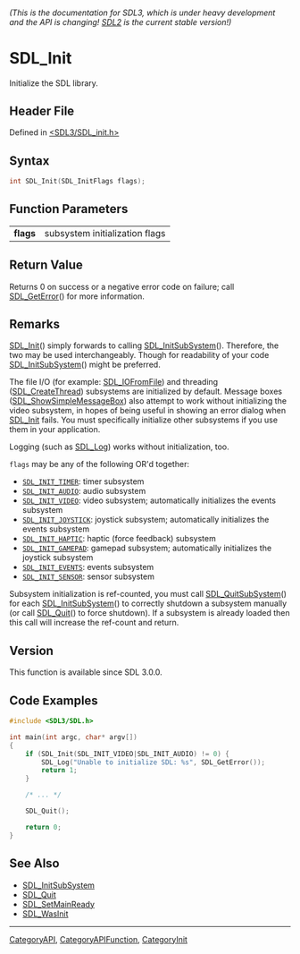 ###### (This is the documentation for SDL3, which is under heavy development and the API is changing! [SDL2](https://wiki.libsdl.org/SDL2/) is the current stable version!)
# SDL_Init

Initialize the SDL library.

## Header File

Defined in [<SDL3/SDL_init.h>](https://github.com/libsdl-org/SDL/blob/main/include/SDL3/SDL_init.h)

## Syntax

```c
int SDL_Init(SDL_InitFlags flags);

```

## Function Parameters

|               |                                |
| ------------- | ------------------------------ |
| **flags**     | subsystem initialization flags |

## Return Value

Returns 0 on success or a negative error code on failure; call
[SDL_GetError](SDL_GetError)() for more information.

## Remarks

[SDL_Init](SDL_Init)() simply forwards to calling
[SDL_InitSubSystem](SDL_InitSubSystem)(). Therefore, the two may be used
interchangeably. Though for readability of your code
[SDL_InitSubSystem](SDL_InitSubSystem)() might be preferred.

The file I/O (for example: [SDL_IOFromFile](SDL_IOFromFile)) and threading
([SDL_CreateThread](SDL_CreateThread)) subsystems are initialized by
default. Message boxes
([SDL_ShowSimpleMessageBox](SDL_ShowSimpleMessageBox)) also attempt to work
without initializing the video subsystem, in hopes of being useful in
showing an error dialog when [SDL_Init](SDL_Init) fails. You must
specifically initialize other subsystems if you use them in your
application.

Logging (such as [SDL_Log](SDL_Log)) works without initialization, too.

`flags` may be any of the following OR'd together:

- [`SDL_INIT_TIMER`](SDL_INIT_TIMER): timer subsystem
- [`SDL_INIT_AUDIO`](SDL_INIT_AUDIO): audio subsystem
- [`SDL_INIT_VIDEO`](SDL_INIT_VIDEO): video subsystem; automatically
  initializes the events subsystem
- [`SDL_INIT_JOYSTICK`](SDL_INIT_JOYSTICK): joystick subsystem;
  automatically initializes the events subsystem
- [`SDL_INIT_HAPTIC`](SDL_INIT_HAPTIC): haptic (force feedback) subsystem
- [`SDL_INIT_GAMEPAD`](SDL_INIT_GAMEPAD): gamepad subsystem; automatically
  initializes the joystick subsystem
- [`SDL_INIT_EVENTS`](SDL_INIT_EVENTS): events subsystem
- [`SDL_INIT_SENSOR`](SDL_INIT_SENSOR): sensor subsystem

Subsystem initialization is ref-counted, you must call
[SDL_QuitSubSystem](SDL_QuitSubSystem)() for each
[SDL_InitSubSystem](SDL_InitSubSystem)() to correctly shutdown a subsystem
manually (or call [SDL_Quit](SDL_Quit)() to force shutdown). If a subsystem
is already loaded then this call will increase the ref-count and return.

## Version

This function is available since SDL 3.0.0.

## Code Examples

```c++
#include <SDL3/SDL.h>

int main(int argc, char* argv[])
{
    if (SDL_Init(SDL_INIT_VIDEO|SDL_INIT_AUDIO) != 0) {
        SDL_Log("Unable to initialize SDL: %s", SDL_GetError());
        return 1;
    }

    /* ... */

    SDL_Quit();

    return 0;
}
```

## See Also

- [SDL_InitSubSystem](SDL_InitSubSystem)
- [SDL_Quit](SDL_Quit)
- [SDL_SetMainReady](SDL_SetMainReady)
- [SDL_WasInit](SDL_WasInit)

----
[CategoryAPI](CategoryAPI), [CategoryAPIFunction](CategoryAPIFunction), [CategoryInit](CategoryInit)


